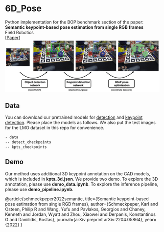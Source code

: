 # 6D_Pose
Python implementation for the BOP benchmark section of the paper: \
**Semantic keypoint-based pose estimation from single RGB frames**  
Field Robotics \
[[Paper](https://arxiv.org/abs/2204.05864)]
![cover](data/cover.png)

## Data
You can download our pretrained models for [detection](https://drive.google.com/drive/folders/1Jzg-9sU4nEGawTREsMFblmBEZouPMOjM?usp=sharing) and [keypoint detection](https://drive.google.com/drive/folders/1i9Y5lFm3jc2t8qtxoB-qQJEDLc0urZao?usp=sharing). Please place the models as follows. We also put the test images for the LMO dataset in this repo for convenience.
```
- data
-- detect_checkpoints
-- kpts_checkpoints
```

## Demo
Our method uses additional 3D keypoint annotation on the CAD models, which is included in **kpts_3d.json**. We provide two demo. To explore the 3D annotation, please use **demo_data.ipynb**. To explore the inference pipeline, please use **demo_pipeline.ipynb**. 

@article{schmeckpeper2022semantic,
  title={Semantic keypoint-based pose estimation from single RGB frames},
  author={Schmeckpeper, Karl and Osteen, Philip R and Wang, Yufu and Pavlakos, Georgios and Chaney, Kenneth and Jordan, Wyatt and Zhou, Xiaowei and Derpanis, Konstantinos G and Daniilidis, Kostas},
  journal={arXiv preprint arXiv:2204.05864},
  year={2022}
}
